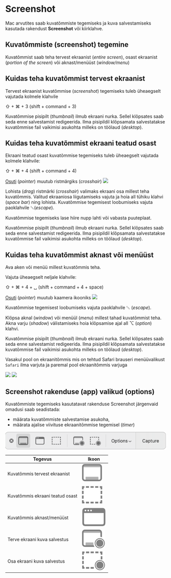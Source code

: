 # Screenshot

Mac arvutites saab kuvatõmmiste tegemiseks ja kuva salvestamiseks kasutada rakendust **Screenshot** või kiirklahve. &#x20;

## Kuvatõmmiste (screenshot) tegemine

Kuvatõmmist saab teha tervest ekraanist (_entire screen_), osast ekraanist (_portion of the screen_) või aknast/menüüst (_window/menu_)&#x20;

## Kuidas teha kuvatõmmist tervest ekraanist

Tervest ekraanist kuvatõmmise (_screenshot_) tegemiseks tuleb üheaegselt vajutada kolmele klahvile&#x20;

&#x20;                ⇧ + ⌘ + 3   (shift + command + 3)

Kuvatõmmise pisipilt (_thumbnail_) ilmub ekraani nurka. Sellel klõpsates saab seda enne salvestamist redigeerida. Ilma pisipildil klõpsamata salvestatakse kuvatõmmise fail vaikimisi asukohta milleks on töölaud (_desktop_).

## Kuidas teha kuvatõmmist ekraani teatud osast

Ekraani teatud osast kuvatõmmise tegemiseks tuleb üheaegselt vajutada kolmele klahvile:

&#x20;         ⇧ + ⌘ + 4 (shift + command + 4)

[Osuti](../terminid/sonastik/osuti-pointer.md) (_pointer_) muutub ristmärgiks (_crosshair_) ![](https://support.apple.com/library/content/dam/edam/applecare/images/en\_US/macos/macos-mojave-screenshot-crosshair-inline-icon.png)

Lohista (_drag_) ristmärki (_crosshair_) valimaks ekraani osa millest teha kuvatõmmis. Valitud ekraaniosa liigutamiseks vajuta ja hoia all tühiku klahvi (_space bar_) ning lohista. Kuvatõmmise tegemisest loobumiseks vajuta paoklahvile ␛(_escape_).

Kuvatõmmise tegemiseks lase hiire nupp lahti või vabasta puuteplaat.&#x20;

Kuvatõmmise pisipilt (_thumbnail_) ilmub ekraani nurka. Sellel klõpsates saab seda enne salvestamist redigeerida. Ilma pisipildil klõpsamata salvestatakse kuvatõmmise fail vaikimisi asukohta milleks on töölaud (_desktop_).

## Kuidas teha kuvatõmmist aknast või menüüst

Ava aken või menüü millest kuvatõmmis teha.&#x20;

Vajuta üheaegselt neljale klahvile:

&#x20;         ⇧ + ⌘ + 4 + ␣ (shift + command + 4 + space)

[Osuti](../terminid/sonastik/osuti-pointer.md) (_pointer_) muutub kaamera ikooniks ![](https://support.apple.com/library/content/dam/edam/applecare/images/en\_US/macos/macos-mojave-screenshot-window-inline-icon.png)

Kuvatõmmise tegemisest loobumiseks vajuta paoklahvile ␛ (_escape_).

Klõpsa aknal (_window_) või menüül (_menu_) millest tahad kuvatõmmist teha. Akna varju (_shadow_) välistamiseks hoia klõpsamise ajal all ⌥ (_option_) klahvi.

Kuvatõmmise pisipilt (_thumbnail_) ilmub ekraani nurka. Sellel klõpsates saab seda enne salvestamist redigeerida. Ilma pisipildil klõpsamata salvestatakse kuvatõmmise fail vaikimisi asukohta milleks on töölaud (_desktop_).

Vasakul pool on ekraanitõmmis mis on tehtud Safari brauseri menüüvalikust `Safari` ilma varjuta ja paremal pool ekraanitõmmis varjuga

&#x20;![](<../.gitbook/assets/ekraanitõmmis\_varjuta (1).png>) ![](<../.gitbook/assets/ekraanitõmmis\_varjuga (1).png>)&#x20;





## Screenshot rakenduse (app) valikud (options)

Kuvatõmmiste tegemiseks kasutatavat rakenduse Screenshot järgenvaid omadusi saab seadistada:

* &#x20;määrata kuvatõmmiste salvestamise asukoha,&#x20;
* määrata ajalise viivituse ekraanitõmmise tegemisel (_timer_)

![](<../.gitbook/assets/image (1).png>)





| Tegevus                         | Ikoon                                     |
| ------------------------------- | ----------------------------------------- |
| Kuvatõmmis tervest ekraanist    |  ![](<../.gitbook/assets/image (2).png>)  |
| Kuvatõmmis ekraani teatud osast | ![](<../.gitbook/assets/image (4).png>)   |
| Kuvatõmmis aknast/menüüst       | ![](<../.gitbook/assets/image (3).png>)   |
| Terve ekraani kuva salvestus    | ![](<../.gitbook/assets/image (5).png>)   |
| Osa ekraani kuva salvestus      | ![](<../.gitbook/assets/image (6).png>)   |
